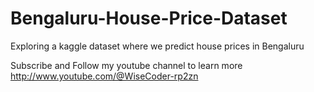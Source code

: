# Bengaluru-House-Price-Dataset
Exploring a kaggle dataset where we predict house prices in Bengaluru

Subscribe and Follow my youtube channel to learn more http://www.youtube.com/@WiseCoder-rp2zn
